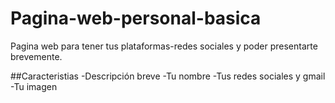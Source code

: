 # Pagina-web-personal-basica
Pagina web para tener tus plataformas-redes sociales y poder presentarte brevemente.

##Caracteristias
-Descripción breve
-Tu nombre
-Tus redes sociales y gmail
-Tu imagen
